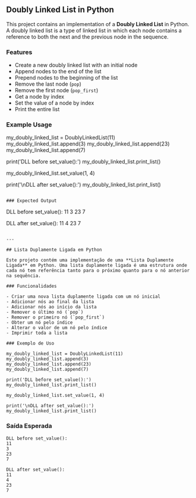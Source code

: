## Doubly Linked List in Python

This project contains an implementation of a **Doubly Linked List** in Python. A doubly linked list is a type of linked list in which each node contains a reference to both the next and the previous node in the sequence.

### Features

- Create a new doubly linked list with an initial node
- Append nodes to the end of the list
- Prepend nodes to the beginning of the list
- Remove the last node (`pop`)
- Remove the first node (`pop_first`)
- Get a node by index
- Set the value of a node by index
- Print the entire list

### Example Usage

my_doubly_linked_list = DoublyLinkedList(11)
my_doubly_linked_list.append(3)
my_doubly_linked_list.append(23)
my_doubly_linked_list.append(7)

print('DLL before set_value():')
my_doubly_linked_list.print_list()

my_doubly_linked_list.set_value(1, 4)

print('\nDLL after set_value():')
my_doubly_linked_list.print_list()
```

### Expected Output

```
DLL before set_value():
11
3
23
7

DLL after set_value():
11
4
23
7
```

---

## Lista Duplamente Ligada em Python

Este projeto contém uma implementação de uma **Lista Duplamente Ligada** em Python. Uma lista duplamente ligada é uma estrutura onde cada nó tem referência tanto para o próximo quanto para o nó anterior na sequência.

### Funcionalidades

- Criar uma nova lista duplamente ligada com um nó inicial
- Adicionar nós ao final da lista
- Adicionar nós ao início da lista
- Remover o último nó (`pop`)
- Remover o primeiro nó (`pop_first`)
- Obter um nó pelo índice
- Alterar o valor de um nó pelo índice
- Imprimir toda a lista

### Exemplo de Uso

my_doubly_linked_list = DoublyLinkedList(11)
my_doubly_linked_list.append(3)
my_doubly_linked_list.append(23)
my_doubly_linked_list.append(7)

print('DLL before set_value():')
my_doubly_linked_list.print_list()

my_doubly_linked_list.set_value(1, 4)

print('\nDLL after set_value():')
my_doubly_linked_list.print_list()
```

### Saída Esperada

```
DLL before set_value():
11
3
23
7

DLL after set_value():
11
4
23
7
```

